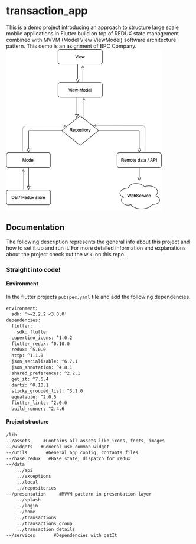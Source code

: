# transaction_app

This is a demo project introducing an approach to structure large scale mobile applications in Flutter build on top of REDUX state management combined with MVVM (Model View ViewModel) software architecture pattern. This demo is an asignment of BPC Company.
![Alt text](image.png)

## Documentation

The following description represents the general info about this project and how to set it up and run it. For more detailed information and explanations about the project check out the wiki on this repo.

### Straight into code!

#### Environment

In the flutter projects `pubspec.yaml` file and add the following dependencies.

```
environment:
  sdk: '>=2.2.2 <3.0.0'
dependencies:
  flutter:
    sdk: flutter
  cupertino_icons: ^1.0.2
  flutter_redux: ^0.10.0
  redux: ^5.0.0
  http: ^1.1.0
  json_serializable: ^6.7.1
  json_annotation: ^4.8.1
  shared_preferences: ^2.2.1
  get_it: ^7.6.4
  dartz: ^0.10.1
  sticky_grouped_list: ^3.1.0
  equatable: ^2.0.5
  flutter_lints: ^2.0.0
  build_runner: ^2.4.6

```

#### Project structure

```
/lib
--/assets     #Contains all assets like icons, fonts, images
--/widgets   #General use common widget
--/utils       #General app config, contants files
--/base_redux   #Base state, dispatch for redux
--/data
    ../api
    ../exceptions
    ../local
    ../repositories
--/presentation     #MVVM pattern in presentation layer
    ../splash
    ../login
    ../home
    ../transactions
    ../transactions_group
    ../transaction_details
--/services       #Dependencies with getIt
```
